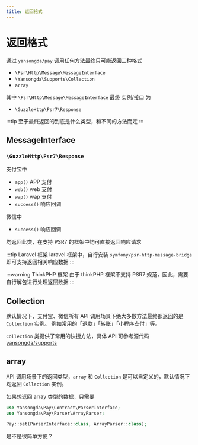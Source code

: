 ```yaml
---
title: 返回格式
---
```


# 返回格式

通过 `yansongda/pay` 调用任何方法最终只可能返回三种格式

- `\Psr\Http\Message\MessageInterface`
- `\Yansongda\Supports\Collection`
- `array`

其中 `\Psr\Http\Message\MessageInterface` 最终 实例/接口 为

- `\GuzzleHttp\Psr7\Response`

:::tip
至于最终返回的到底是什么类型，和不同的方法而定
:::

## MessageInterface

### `\GuzzleHttp\Psr7\Response`

支付宝中

- `app()` APP 支付
- `web()` web 支付
- `wap()` wap 支付
- `success()` 响应回调

微信中

- `success()` 响应回调

均返回此类，在支持 PSR7 的框架中均可直接返回响应请求

:::tip Laravel 框架
laravel 框架中，自行安装 `symfony/psr-http-message-bridge` 即可支持返回相关响应数据
:::

:::warning ThinkPHP 框架
由于 thinkPHP 框架不支持 PSR7 规范，因此，需要自行解包进行处理返回数据
:::

## Collection

默认情况下，支付宝、微信所有 API 调用场景下绝大多数方法最终都返回的是 `Collection` 实例。
例如常用的「退款」「转账」「小程序支付」等。

`Collection` 类提供了常用的快捷方法，具体 API 可参考源代码 [yansongda/supports](https://github.com/yansongda/supports)

## array

API 调用场景下的返回类型，`array` 和 `Collection` 是可以自定义的，默认情况下均返回 `Collection` 实例。

如果想返回 array 类型的数据，只需要

```php
use Yansongda\Pay\Contract\ParserInterface;
use Yansongda\Pay\Parser\ArrayParser;

Pay::set(ParserInterface::class, ArrayParser::class);
```

是不是很简单方便？
